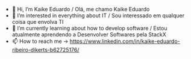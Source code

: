 - 👋 Hi, I’m Kaike Eduardo   / Olá, me chamo Kaike Eduardo
- 👀 I’m interested in everything about IT / Sou interessado em qualquer coisa que envolva TI
- 🌱 I’m currently learning about how to develop software /  Estou atualmente aprendendo a Desenvolver Softwares pela StackX
- 📫 How to reach me -> https://www.linkedin.com/in/kaike-eduardo-ribeiro-dikerts-b62725176/

<!---
KaikeD/KaikeD is a ✨ special ✨ repository because its `README.md` (this file) appears on your GitHub profile.
You can click the Preview link to take a look at your changes.
--->
